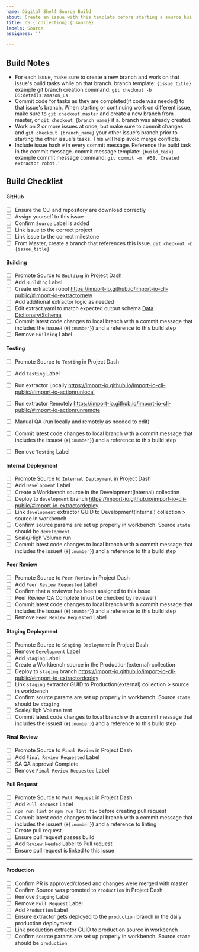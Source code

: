 ```yaml
---
name: Digital Shelf Source Build
about: Create an issue with this template before starting a source build.
title: DS:{:collection}:{:source}
labels: Source
assignees: ''

---
```


## Build Notes
- For each issue, make sure to create a new branch and work on that issue's build tasks while on that branch. 
 branch template: `{issue_title}`
 example git branch creation command: `git checkout -b DS:details:amazon_us`
- Commit code for tasks as they are completed(if code was needed) to that issue's branch. When starting or continuing work on different issue, make sure to `git checkout master` and create a new branch from master, or `git checkout {branch_name}` if a. branch was already created. 
- Work on 2 or more issues at once, but make sure to commit changes and `git checkout {branch_name}` your other issue's branch prior to starting the other issue's tasks. This will help avoid merge conflicts.
- Include issue hash `#` in every commit message. Reference the build task in the commit message.
commit message template: `{build_task}`
example commit message command:
`git commit -m '#58. Created extractor robot.'`


## Build Checklist
#### GitHub
- [ ] Ensure the CLI and repository are download correctly
- [ ] Assign yourself to this issue
- [ ] Confirm `Source` Label is added
- [ ] Link issue to the correct project
- [ ] Link issue to the correct milestone
- [ ] From Master, create a branch that references this issue.
`git checkout -b {issue_title}`

#### Building
- [ ] Promote Source to `Building` in Project Dash
- [ ] Add `Building` Label
- [ ] Create extractor robot
https://import-io.github.io/import-io-cli-public/#import-io-extractornew
- [ ] Add additional extractor logic as needed
- [ ] Edit extract.yaml to match expected output schema
[Data Dictionary/Schema](https://docs.google.com/spreadsheets/d/1mSz64xLBNeojENyaoPJNnYZenDxToZ45jKvqUZayHRc/edit#gid=0)
- [ ] Commit latest code changes to local branch with a commit message that includes the issue# (`#{:number}`) and a reference to this build step
- [ ] Remove `Building` Label

#### Testing
- [ ] Promote Source to `Testing` in Project Dash
- [ ] Add `Testing` Label
- [ ] Run extractor Locally
https://import-io.github.io/import-io-cli-public/#import-io-actionrunlocal
- [ ] Run extractor Remotely
https://import-io.github.io/import-io-cli-public/#import-io-actionrunremote
- [ ] Manual QA (run locally and remotely as needed to edit)
- [ ] Commit latest code changes to local branch with a commit message that includes the issue# (`#{:number}`) and a reference to this build step
- [ ] Remove `Testing` Label


#### Internal Deployment
- [ ] Promote Source to `Internal Deployment` in Project Dash
- [ ] Add `Development` Label
- [ ] Create a Workbench source in the Development(internal) collection
- [ ] Deploy to `development` branch
https://import-io.github.io/import-io-cli-public/#import-io-extractordeploy
- [ ] Link `development` extractor GUID to Development(internal) collection > source in workbench
- [ ] Confirm source params are set up properly in workbench. Source `state` should be `development`
- [ ] Scale/High Volume run
- [ ] Commit latest code changes to local branch with a commit message that includes the issue# (`#{:number}`) and a reference to this build step

#### Peer Review
- [ ] Promote Source to `Peer Review` in Project Dash
- [ ] Add `Peer Review Requested` Label
- [ ] Confirm that a reviewer has been assigned to this issue
- [ ] Peer Review QA Complete (must be checked by reviewer)
- [ ] Commit latest code changes to local branch with a commit message that includes the issue# (`#{:number}`) and a reference to this build step
- [ ] Remove `Peer Review Requested` Label

#### Staging Deployment
- [ ] Promote Source to `Staging Deployment` in Project Dash
- [ ] Remove `Development` Label
- [ ] Add `Staging` Label
- [ ] Create a Workbench source in the Production(external) collection
- [ ] Deploy to `staging` branch
https://import-io.github.io/import-io-cli-public/#import-io-extractordeploy
- [ ] Link `staging` extractor GUID to Production(external) collection > source in workbench
- [ ] Confirm source params are set up properly in workbench. Source `state` should be `staging`
- [ ] Scale/High Volume test
- [ ] Commit latest code changes to local branch with a commit message that includes the issue# (`#{:number}`) and a reference to this build step

#### Final Review
- [ ] Promote Source to `Final Review` in Project Dash
- [ ] Add `Final Review Requested` Label
- [ ] SA QA approval Complete
- [ ] Remove `Final Review Requested` Label

#### Pull Request
- [ ] Promote Source to `Pull Request` in Project Dash
- [ ] Add `Pull Request` Label
- [ ] `npm run lint` or `npm run lint:fix` before creating pull request
- [ ] Commit latest code changes to local branch with a commit message that includes the issue# (`#{:number}`) and a reference to linting
- [ ] Create pull request
- [ ] Ensure pull request passes build
- [ ] Add `Review Needed` Label to Pull request
- [ ] Ensure pull request is linked to this issue

------

#### Production
- [ ] Confirm PR is approved/closed and changes were merged with master
- [ ] Confirm Source was promoted to `Production` in Project Dash
- [ ] Remove `Staging` Label
- [ ] Remove `Pull Request` Label
- [ ] Add `Production` Label
- [ ] Ensure extractor gets deployed to the `production` branch in the daily production deployment
- [ ] Link production extractor GUID to production source in workbench
- [ ] Confirm source params are set up properly in workbench. Source `state` should be `production`
